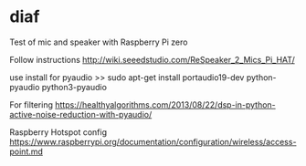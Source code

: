 # diaf
Test of mic and speaker with Raspberry Pi zero

Follow instructions 
http://wiki.seeedstudio.com/ReSpeaker_2_Mics_Pi_HAT/


use install for pyaudio >>
sudo apt-get install portaudio19-dev python-pyaudio python3-pyaudio

For filtering 
https://healthyalgorithms.com/2013/08/22/dsp-in-python-active-noise-reduction-with-pyaudio/

Raspberry Hotspot config
https://www.raspberrypi.org/documentation/configuration/wireless/access-point.md
